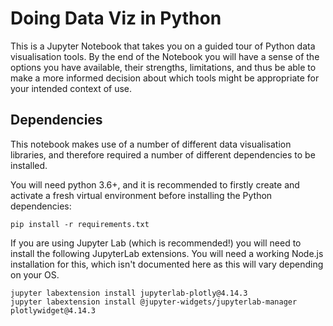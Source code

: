# Doing Data Viz in Python

This is a Jupyter Notebook that takes you on a guided tour of Python data
visualisation tools. By the end of the Notebook you will have a sense of the
options you have available, their strengths, limitations, and thus be able to
make a more informed decision about which tools might be appropriate for your
intended context of use.


## Dependencies

This notebook makes use of a number of different data visualisation libraries,
and therefore required a number of different dependencies to be installed.

You will need python 3.6+, and it is recommended to firstly create and activate
a fresh virtual environment before installing the Python dependencies:

    pip install -r requirements.txt

If you are using Jupyter Lab (which is recommended!) you will need to install
the following JupyterLab extensions. You will need a working Node.js
installation for this, which isn't documented here as this will vary depending
on your OS.


    jupyter labextension install jupyterlab-plotly@4.14.3
    jupyter labextension install @jupyter-widgets/jupyterlab-manager plotlywidget@4.14.3
    

